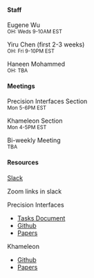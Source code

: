#### Staff

Eugene Wu   
<small>OH: Weds 9-10AM EST</small>   

Yiru Chen (first 2-3 weeks)   
<small>OH: Fri 9-10PM EST </small>

Haneen Mohammed    
<small>OH: TBA</small>

#### Meetings

Precision Interfaces Section   
<small>Mon 5-6PM EST</small>

Khameleon Section   
<small>Mon 4-5PM EST</small>

Bi-weekly Meeting   
<small>TBA</small>

#### Resources

[Slack](wulab2020summer.slack.com)

Zoom links in slack

Precision Interfaces

* [Tasks Document](https://docs.google.com/document/d/1MB4m1PToWJca8VORbi022sh6Cod7XBDiYmz9rocoVpA/edit?usp=sharing)
* [Github](https://github.com/cudbg/pi)
* [Papers](papers#pi)

Khameleon 

* [Github](https://github.com/cudbg/khameleon-server)
* [Papers](papers#khameleon)
